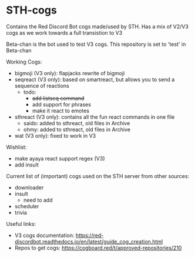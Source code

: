 # STH-cogs
Contains the Red Discord Bot cogs made/used by STH. 
Has a mix of V2/V3 cogs as we work towards a full transistion to V3 

Beta-chan is the bot used to test V3 cogs. This repository is set to 'test' in Beta-chan

Working Cogs:
- bigmoji (V3 only): flapjacks rewrite of bigmoji
- seqreact (V3 only): based on smartreact, but allows you to send a sequence of reactions
  - todo: 
    - ~~add listseq command~~
    - add support for phrases
    - make it react to emotes
- sthreact (V3 only): contains all the fun react commands in one file
  - saido: added to sthreact, old files in Archive
  - ohmy: added to sthreact, old files in Archive
- wat (V3 only): fixed to work in V3


Wishlist: 
- make ayaya react support regex (V3)
- add insult


Current list of (important) cogs used on the STH server from other sources: 
- downloader
- insult
  - need to add
- scheduler
- trivia


Useful links:
- V3 cogs documentation: https://red-discordbot.readthedocs.io/en/latest/guide_cog_creation.html
- Repos to get cogs: https://cogboard.red/t/approved-repositories/210
